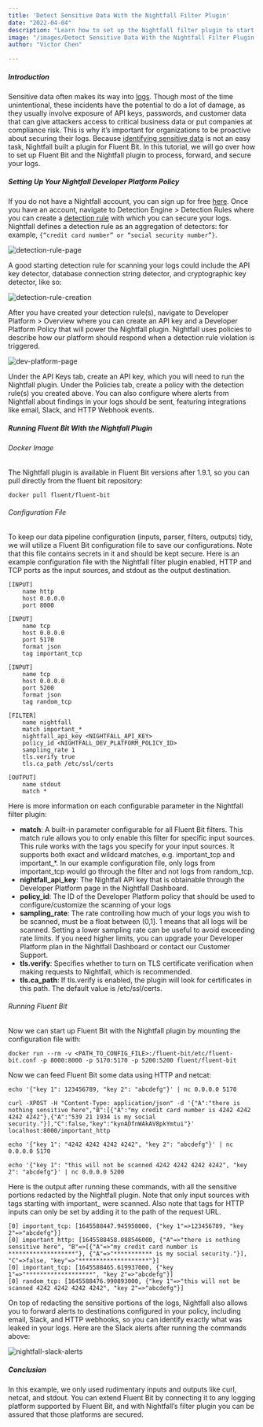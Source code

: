 ```yaml
---
title: 'Detect Sensitive Data With the Nightfall Filter Plugin'
date: "2022-04-04"
description: "Learn how to set up the Nightfall filter plugin to start detecting sensitive data in your logging pipeline"
image: "/images/Detect Sensitive Data With the Nightfall Filter Plugin.png"
author: "Victor Chen"

---
```


##### Introduction

Sensitive data often makes its way into [logs](https://nightfall.ai/how-does-sensitive-information-end-up-in-observability-platforms). Though most of the time unintentional, these incidents have the potential to do a lot of damage, as they usually involve exposure of API keys, passwords, and customer data that can give attackers access to critical business data or put companies at compliance risk. This is why it’s important for organizations to be proactive about securing their logs. Because [identifying sensitive data](https://nightfall.ai/why-detecting-sensitive-data-is-hard) is not an easy task, Nightfall built a plugin for Fluent Bit. In this tutorial, we will go over how to set up Fluent Bit and the Nightfall plugin to process, forward, and secure your logs.

##### Setting Up Your Nightfall Developer Platform Policy

If you do not have a Nightfall account, you can sign up for free [here](https://app.nightfall.ai/sign-up). Once you have an account, navigate to Detection Engine > Detection Rules where you can create a [detection rule](https://help.nightfall.ai/detection/getting-started-with-the-detection-engine) with which you can secure your logs. Nightfall defines a detection rule as an aggregation of detectors: for example, ```{“credit card number” or “social security number”}```.

![detection-rule-page](/images/blog/blog-nightfall-detection-rule-page.png)

A good starting detection rule for scanning your logs could include the API key detector, database connection string detector, and cryptographic key detector, like so:

![detection-rule-creation](/images/blog/blog-nightfall-detection-rule-creation.png)

After you have created your detection rule(s), navigate to Developer Platform > Overview where you can create an API key and a Developer Platform Policy that will power the Nightfall plugin. Nightfall uses policies to describe how our platform should respond when a detection rule violation is triggered.

![dev-platform-page](/images/blog/blog-nightfall-dev-platform-page.png)

Under the API Keys tab, create an API key, which you will need to run the Nightfall plugin. Under the Policies tab, create a policy with the detection rule(s) you created above. You can also configure where alerts from Nightfall about findings in your logs should be sent, featuring integrations like email, Slack, and HTTP Webhook events.

##### Running Fluent Bit With the Nightfall Plugin

###### Docker Image

The Nightfall plugin is available in Fluent Bit versions after 1.9.1, so you can pull directly from the fluent bit repository:
```
docker pull fluent/fluent-bit
```

###### Configuration File
To keep our data pipeline configuration (inputs, parser, filters, outputs) tidy, we will utilize a Fluent Bit configuration file to save our configurations. Note that this file contains secrets in it and should be kept secure. Here is an example configuration file with the Nightfall filter plugin enabled, HTTP and TCP ports as the input sources, and stdout as the output destination.

```
[INPUT]
    name http
    host 0.0.0.0
    port 8000

[INPUT]
    name tcp
    host 0.0.0.0
    port 5170
    format json
    tag important_tcp

[INPUT]
    name tcp
    host 0.0.0.0
    port 5200
    format json
    tag random_tcp

[FILTER]
    name nightfall
    match important_*
    nightfall_api_key <NIGHTFALL_API_KEY>
    policy_id <NIGHTFALL_DEV_PLATFORM_POLICY_ID>
    sampling_rate 1
    tls.verify true
    tls.ca_path /etc/ssl/certs

[OUTPUT]
    name stdout
    match *
```

Here is more information on each configurable parameter in the Nightfall filter plugin:

* **match**: A built-in parameter configurable for all Fluent Bit filters. This match rule allows you to only enable this filter for specific input sources. This rule works with the tags you specify for your input sources. It supports both exact and wildcard matches, e.g. important_tcp and important_*. In our example configuration file, only logs from  important_tcp would go through the filter and not logs from random_tcp.
* **nightfall_api_key**: The Nightfall API key that is obtainable through the Developer Platform page in the Nightfall Dashboard.
* **policy_id**: The ID of the Developer Platform policy that should be used to configure/customize the scanning of your logs
* **sampling_rate**: The rate controlling how much of your logs you wish to be scanned, must be a float between (0,1]. 1 means that all logs will be scanned. Setting a lower sampling rate can be useful to avoid exceeding rate limits. If you need higher limits, you can upgrade your Developer Platform plan in the Nightfall Dashboard or contact our Customer Support.
* **tls.verify**: Specifies whether to turn on TLS certificate verification when making requests to Nightfall, which is recommended.
* **tls.ca_path**: If tls.verify is enabled, the plugin will look for certificates in this path. The default value is /etc/ssl/certs.

###### Running Fluent Bit

Now we can start up Fluent Bit with the Nightfall plugin by mounting the configuration file with:

```
docker run --rm -v <PATH_TO_CONFIG_FILE>:/fluent-bit/etc/fluent-bit.conf -p 8000:8000 -p 5170:5170 -p 5200:5200 fluent/fluent-bit
```

Now we can feed Fluent Bit some data using HTTP and netcat:

```
echo '{"key 1": 123456789, "key 2": "abcdefg"}' | nc 0.0.0.0 5170

curl -XPOST -H "Content-Type: application/json" -d '{"A":"there is nothing sensitive here","B":[{"A":"my credit card number is 4242 4242 4242 4242"},{"A":"539 21 1934 is my social security."}],"C":false,"key":"kynADfnWAkAV8pkYmtui"}' localhost:8000/important_http

echo '{"key 1": "4242 4242 4242 4242", "key 2": "abcdefg"}' | nc 0.0.0.0 5170

echo '{"key 1": "this will not be scanned 4242 4242 4242 4242", "key 2": "abcdefg"}' | nc 0.0.0.0 5200
```

Here is the output after running these commands, with all the sensitive portions redacted by the Nightfall plugin. Note that only input sources with tags starting with important_ were scanned. Also note that tags for HTTP inputs can only be set by adding it to the path of the request URL.

```
[0] important_tcp: [1645588447.945958000, {"key 1"=>123456789, "key 2"=>"abcdefg"}]
[0] important_http: [1645588458.088546000, {"A"=>"there is nothing sensitive here", "B"=>[{"A"=>"my credit card number is *******************"}, {"A"=>"*********** is my social security."}], "C"=>false, "key"=>"********************"}]
[0] important_tcp: [1645588465.619937000, {"key 1"=>"*******************", "key 2"=>"abcdefg"}]
[0] random_tcp: [1645588476.990893000, {"key 1"=>"this will not be scanned 4242 4242 4242 4242", "key 2"=>"abcdefg"}]
```

On top of redacting the sensitive portions of the logs, Nightfall also allows you to forward alerts to destinations configured in your policy, including email, Slack, and HTTP webhooks, so you can identify exactly what was leaked in your logs. Here are the Slack alerts after running the commands above:

![nightfall-slack-alerts](/images/blog/blog-nightfall-slack-alerts.png)

##### Conclusion

In this example, we only used rudimentary inputs and outputs like curl, netcat, and stdout. You can extend Fluent Bit by connecting it to any logging platform supported by Fluent Bit, and with Nightfall’s filter plugin you can be assured that those platforms are secured.

